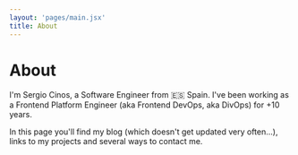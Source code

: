 ```yaml
---
layout: 'pages/main.jsx'
title: About
---
```


# About

I'm Sergio Cinos, a Software Engineer from 🇪🇸 Spain. I've been working as a Frontend Platform Engineer (aka Frontend
DevOps, aka DivOps) for +10 years.

In this page you'll find my blog (which doesn't get updated very often...), links to my projects and several ways to
contact me.

